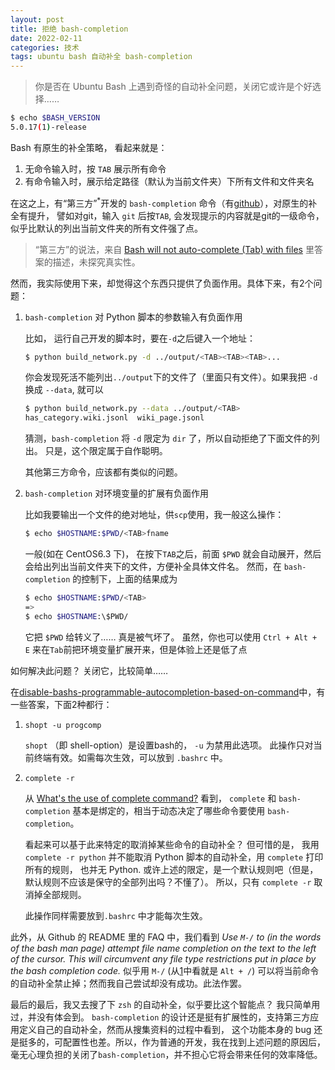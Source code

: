 ```yaml
---
layout: post
title: 拒绝 bash-completion 
date: 2022-02-11
categories: 技术 
tags: ubuntu bash 自动补全 bash-completion
---
```

> 你是否在 Ubuntu Bash 上遇到奇怪的自动补全问题，关闭它或许是个好选择……

```bash
$ echo $BASH_VERSION 
5.0.17(1)-release
```

Bash 有原生的补全策略， 看起来就是：
1. 无命令输入时，按 `TAB` 展示所有命令
2. 有命令输入时，展示给定路径（默认为当前文件夹）下所有文件和文件夹名

在这之上，有“第三方”<sup>*</sup>开发的 `bash-completion` 命令（有[github][bc_github]），对原生的补全有提升，
譬如对git，输入 `git` 后按`TAB`, 
会发现提示的内容就是git的一级命令，似乎比默认的列出当前文件夹的所有文件强了点。

> “第三方”的说法，来自 [Bash will not auto-complete (Tab) with files][1] 里答案的描述，未探究真实性。

然而，我实际使用下来，却觉得这个东西只提供了负面作用。具体下来，有2个问题：

1. `bash-completion` 对 Python 脚本的参数输入有负面作用

    比如， 运行自己开发的脚本时，要在`-d`之后键入一个地址：

    ```bash
    $ python build_network.py -d ../output/<TAB><TAB><TAB>...
    ```

    你会发现死活不能列出`../output`下的文件了（里面只有文件）。如果我把 `-d` 换成 `--data`, 就可以

    ```bash
    $ python build_network.py --data ../output/<TAB>
    has_category.wiki.jsonl  wiki_page.jsonl 
    ```

    猜测，`bash-completion` 将 `-d` 限定为 `dir` 了，所以自动拒绝了下面文件的列出。 
    只是，这个限定属于自作聪明。

    其他第三方命令，应该都有类似的问题。

2. `bash-completion` 对环境变量的扩展有负面作用

    比如我要输出一个文件的绝对地址，供`scp`使用，我一般这么操作：

    ```bash
    $ echo $HOSTNAME:$PWD/<TAB>fname
    ```

    一般(如在 CentOS6.3 下)，
    在按下`TAB`之后，前面 `$PWD` 就会自动展开，然后会给出列出当前文件夹下的文件，方便补全具体文件名。
    然而，在 `bash-completion` 的控制下，上面的结果成为

    ```bash
    $ echo $HOSTNAME:$PWD/<TAB>
    => 
    $ echo $HOSTNAME:\$PWD/
    ```

    它把 `$PWD` 给转义了…… 真是被气坏了。
    虽然，你也可以使用 `Ctrl + Alt + E` 来在`Tab`前把环境变量扩展开来，但是体验上还是低了点

如何解决此问题？ 关闭它，比较简单……

在[disable-bashs-programmable-autocompletion-based-on-command][2]中，有一些答案，下面2种都行：

1. `shopt -u progcomp` 
    
    `shopt` （即 shell-option）是设置bash的， `-u` 为禁用此选项。
    此操作只对当前终端有效。如需每次生效，可以放到 `.bashrc` 中。

2. `complete -r`

    从 [What's the use of complete command?][3] 看到，
    `complete` 和 `bash-completion` 基本是绑定的，相当于动态决定了哪些命令要使用 `bash-completion`。

    看起来可以基于此来特定的取消掉某些命令的自动补全？
    但可惜的是， 我用 `complete -r python` 并不能取消 Python 脚本的自动补全，用 `complete` 打印所有的规则，
    也并无 Python. 或许上述的限定，是一个默认规则吧（但是，默认规则不应该是保守的全部列出吗？不懂了）。
    所以，只有 `complete -r` 取消掉全部规则。

    此操作同样需要放到`.bashrc` 中才能每次生效。

此外，从 Github 的 README 里的 FAQ 中，我们看到 *Use `M-/` to (in the words of the bash man page) attempt file name completion on the text to the left of the cursor. This will circumvent any file type restrictions put in place by the bash completion code.* 
似乎用 `M-/` (从[1][1]中看就是 `Alt + /`) 可以将当前命令的自动补全禁止掉；然而我自己尝试却没有成功。此法作罢。

最后的最后，我又去搜了下 `zsh` 的自动补全，似乎要比这个智能点？ 我只简单用过，并没有体会到。
`bash-completion` 的设计还是挺有扩展性的，支持第三方应用定义自己的自动补全，然而从搜集资料的过程中看到，
这个功能本身的 bug 还是挺多的，可配置性也差。所以，作为普通的开发，我在找到上述问题的原因后，
毫无心理负担的关闭了`bash-completion`，并不担心它将会带来任何的效率降低。 

[bc_github]: https://github.com/scop/bash-completion
[1]: https://stackoverflow.com/questions/22033261/bash-will-not-auto-complete-tab-with-files
[2]: https://superuser.com/questions/421397/disable-bashs-programmable-autocompletion-based-on-command
[3]: https://askubuntu.com/questions/443186/whats-the-use-of-complete-command